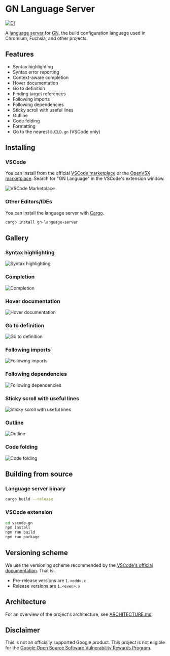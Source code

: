 # GN Language Server

[![CI](https://github.com/google/gn-language-server/actions/workflows/ci.yml/badge.svg)](https://github.com/google/gn-language-server/actions/workflows/ci.yml)

A [language server](https://microsoft.github.io/language-server-protocol/) for
[GN](https://gn.googlesource.com/gn/),
the build configuration language used in Chromium, Fuchsia, and other projects.

## Features

- Syntax highlighting
- Syntax error reporting
- Context-aware completion
- Hover documentation
- Go to definition
- Finding target references
- Following imports
- Following dependencies
- Sticky scroll with useful lines
- Outline
- Code folding
- Formatting
- Go to the nearest `BUILD.gn` (VSCode only)

## Installing

### VSCode

You can install from the official [VSCode marketplace](https://marketplace.visualstudio.com/items?itemName=Google.gn)
or the [OpenVSX marketplace](https://open-vsx.org/extension/Google/gn).
Search for "GN Language" in the VSCode's extension window.

![VSCode Marketplace](/docs/screenshots/marketplace.png)

### Other Editors/IDEs

You can install the language server with [Cargo](https://doc.rust-lang.org/cargo/).

```sh
cargo install gn-language-server
```

## Gallery

### Syntax highlighting

![Syntax highlighting](/docs/screenshots/syntax_highlighting.png)

### Completion

![Completion](/docs/screenshots/completion.png)

### Hover documentation

![Hover documentation](/docs/screenshots/hover_documentation.png)

### Go to definition

![Go to definition](/docs/screenshots/go_to_definition.png)

### Following imports

![Following imports](/docs/screenshots/following_imports.png)

### Following dependencies

![Following dependencies](/docs/screenshots/following_dependencies.png)

### Sticky scroll with useful lines

![Sticky scroll with useful lines](/docs/screenshots/sticky_scroll.png)

### Outline

![Outline](/docs/screenshots/outline.png)

### Code folding

![Code folding](/docs/screenshots/code_folding.png)

## Building from source

### Language server binary

```sh
cargo build --release
```

### VSCode extension

```sh
cd vscode-gn
npm install
npm run build
npm run package
```

## Versioning scheme

We use the versioning scheme recommended by the
[VSCode's official documentation](https://code.visualstudio.com/api/working-with-extensions/publishing-extension#prerelease-extensions).
That is:

- Pre-release versions are `1.<odd>.x`
- Release versions are `1.<even>.x`

## Architecture

For an overview of the project's architecture, see [ARCHITECTURE.md](./ARCHITECTURE.md).

## Disclaimer

This is not an officially supported Google product. This project is not
eligible for the [Google Open Source Software Vulnerability Rewards
Program](https://bughunters.google.com/open-source-security).
